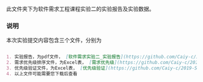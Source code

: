 此文件夹下为软件需求工程课程实验二的实验报告及实验数据。

### 说明

本次实验提交内容包含三个文件，分别为

```markdown

1. 实验报告，为pdf文件， [软件需求实验二_实验报告](https://github.com/Caiy-c/2019-SRE-CL/tree/master/软件需求实验二/软件需求实验二_实验报告.pdf)
2. 需求优先级排序文件，为Excel表， [需求优先级](https://github.com/Caiy-c/2019-SRE-CL/tree/master/软件需求实验二/需求优先级.xlsx),请先阅读其中“说明”表单
3. 优先级验证文件，为Excel表， [优先级验证](https://github.com/Caiy-c/2019-SRE-CL/tree/master/软件需求实验二/优先级验证.xlsx),请先阅读其中“说明”表单
4. 以上文件可能需要您下载后查看
